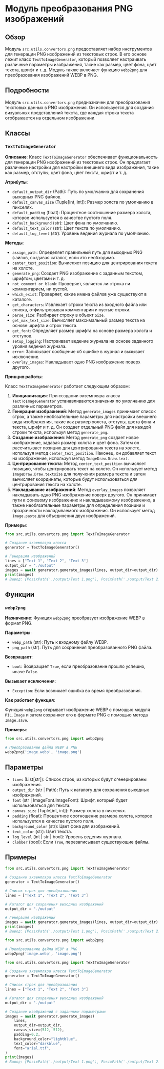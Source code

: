 # Модуль преобразования PNG изображений

## Обзор

Модуль `src.utils.convertors.png` предоставляет набор инструментов для генерации PNG изображений из текстовых строк. В его основе лежит класс `TextToImageGenerator`, который позволяет настраивать различные параметры изображения, такие как размер, цвет фона, цвет текста, шрифт и т. д. Модуль также включает функцию `webp2png` для преобразования изображений WEBP в PNG. 

## Подробности

Модуль `src.utils.convertors.png` предназначен для преобразования текстовых данных в PNG изображения. Он используется для создания визуальных представлений текста, где каждая строка текста отображается на отдельном изображении. 

## Классы

### `TextToImageGenerator`

**Описание**: Класс `TextToImageGenerator` обеспечивает функциональность для генерации PNG изображений из текстовых строк. Он предлагает различные настройки для настройки внешнего вида изображения, такие как размер, отступы, цвет фона, цвет текста, шрифт и т. д.

**Атрибуты**:

- `default_output_dir` (Path): Путь по умолчанию для сохранения выходных PNG файлов.
- `default_canvas_size` (Tuple[int, int]): Размер холста по умолчанию в пикселях.
- `default_padding` (float): Процентное соотношение размера холста, которое используется в качестве пустого поля.
- `default_background` (str): Цвет фона по умолчанию.
- `default_text_color` (str): Цвет текста по умолчанию.
- `default_log_level` (str): Уровень ведения журнала по умолчанию.

**Методы**:

- `assign_path`: Определяет правильный путь для выходных PNG файлов, создавая каталог, если это необходимо.
- `center_text_position`: Вычисляет позицию для центрирования текста на холсте.
- `generate_png`: Создает PNG изображение с заданным текстом, шрифтом, цветами и т. д.
- `not_comment_or_blank`: Проверяет, является ли строка ни комментарием, ни пустой.
- `which_exist`: Проверяет, какие имена файлов уже существуют в каталоге.
- `get_characters`: Извлекает строки текста из входного файла или списка, отфильтровывая комментарии и пустые строки.
- `parse_size`: Разбирает строку в объект `Size`.
- `get_max_text_size`: Вычисляет максимальный размер текста на основе шрифта и строк текста.
- `get_font`: Определяет размер шрифта на основе размера холста и отступов.
- `setup_logging`: Настраивает ведение журнала на основе заданного уровня ведения журнала.
- `error`: Записывает сообщение об ошибке в журнал и вызывает исключение.
- `overlay_images`: Накладывает одно PNG изображение поверх другого.

**Принцип работы**:

Класс `TextToImageGenerator` работает следующим образом:

1. **Инициализация**: При создании экземпляра класса `TextToImageGenerator` устанавливаются значения по умолчанию для различных параметров.
2. **Генерация изображений**: Метод `generate_images` принимает список строк, а также необязательные параметры для настройки внешнего вида изображения, такие как размер холста, отступы, цвета фона и текста, шрифт и т. д. Он создает отдельный PNG файл для каждой строки текста, используя метод `generate_png`.
3. **Создание изображения**: Метод `generate_png` создает новое изображение, задавая размер холста и цвет фона. Затем он рассчитывает позицию для центрирования текста на холсте, используя метод `center_text_position`. Наконец, он добавляет текст на изображение, используя метод `ImageDraw.Draw.text`.
4. **Центрирование текста**: Метод `center_text_position` вычисляет позицию, чтобы центрировать текст на холсте. Он использует метод `ImageDraw.Draw.textsize` для получения размера текста и затем вычисляет координаты, которые будут использоваться для центрирования текста на холсте.
5. **Накладывание изображений**: Метод `overlay_images` позволяет накладывать одно PNG изображение поверх другого. Он принимает пути к фоновому изображению и накладываемому изображению, а также необязательные параметры для определения позиции и прозрачности накладываемого изображения. Он использует метод `Image.paste` для объединения двух изображений.

**Примеры**:

```python
from src.utils.convertors.png import TextToImageGenerator

# Создание экземпляра класса
generator = TextToImageGenerator()

# Генерация изображений
lines = ["Text 1", "Text 2", "Text 3"]
output_dir = "./output"
images = await generator.generate_images(lines, output_dir=output_dir)
print(images)
# Вывод: [PosixPath('./output/Text 1.png'), PosixPath('./output/Text 2.png'), PosixPath('./output/Text 3.png')]
```

## Функции

### `webp2png`

**Назначение**: Функция `webp2png` преобразует изображение WEBP в формат PNG.

**Параметры**:

- `webp_path` (str): Путь к входному файлу WEBP.
- `png_path` (str): Путь для сохранения преобразованного PNG файла.

**Возвращает**:

- `bool`: Возвращает `True`, если преобразование прошло успешно, иначе `False`.

**Вызывает исключения**:

- `Exception`: Если возникает ошибка во время преобразования.

**Как работает функция**:

Функция `webp2png` открывает изображение WEBP с помощью модуля `PIL.Image` и затем сохраняет его в формате PNG с помощью метода `Image.save`. 

**Примеры**:

```python
from src.utils.convertors.png import webp2png

# Преобразование файла WEBP в PNG
webp2png('image.webp', 'image.png')
```

## Параметры

- `lines` (List[str]): Список строк, из которых будут сгенерированы изображения.
- `output_dir` (str | Path): Путь к каталогу для сохранения выходных изображений.
- `font` (str | ImageFont.ImageFont): Шрифт, который будет использоваться для текста.
- `canvas_size` (Tuple[int, int]): Размер холста в пикселях.
- `padding` (float): Процентное соотношение размера холста, которое используется в качестве пустого поля.
- `background_color` (str): Цвет фона для изображений.
- `text_color` (str): Цвет текста.
- `log_level` (int | str | bool): Уровень ведения журнала.
- `clobber` (bool): Если `True`, перезаписывает существующие файлы.


## Примеры

```python
from src.utils.convertors.png import TextToImageGenerator

# Создание экземпляра класса TextToImageGenerator
generator = TextToImageGenerator()

# Список строк для преобразования
lines = ["Text 1", "Text 2", "Text 3"]

# Каталог для сохранения выходных изображений
output_dir = "./output"

# Генерация изображений
images = await generator.generate_images(lines, output_dir=output_dir)
print(images)
# Вывод: [PosixPath('./output/Text 1.png'), PosixPath('./output/Text 2.png'), PosixPath('./output/Text 3.png')]
```

```python
from src.utils.convertors.png import webp2png

# Преобразование файла WEBP в PNG
webp2png('image.webp', 'image.png')
```

```python
from src.utils.convertors.png import TextToImageGenerator

# Создание экземпляра класса TextToImageGenerator
generator = TextToImageGenerator()

# Список строк для преобразования
lines = ["Text 1", "Text 2", "Text 3"]

# Каталог для сохранения выходных изображений
output_dir = "./output"

# Создание изображений с заданными параметрами
images = await generator.generate_images(
    lines,
    output_dir=output_dir,
    canvas_size=(512, 512),
    padding=0.2,
    background_color="lightblue",
    text_color="darkblue",
    font="arial.ttf",
)
print(images)
# Вывод: [PosixPath('./output/Text 1.png'), PosixPath('./output/Text 2.png'), PosixPath('./output/Text 3.png')]
```
```markdown